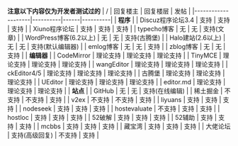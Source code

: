 **注意以下内容仅为开发者测试过的**
| /                  | 回复楼主     | 回复楼层 | 发帖       |
|--------------------|----------|------|----------|
| **程序**                 |
| Discuz程序论坛3.4      | 支持       | 支持   | 支持       |
| Xiuno程序论坛          | 支持       | 支持   | 支持       |
| typecho博客          | 无        | 无    | 支持(文章)   |
| WordPress博客(6.2以上) | 无        | 无    | 支持(古腾堡)  |
| Halo建站(2.6以上) | 无        | 无    | 支持(默认编辑器)  |
| emlog博客 | 无        | 无    | 支持  |
| zblog博客 | 无        | 无    | 支持  |
| **编辑器**                |
| CodeMirror         | 理论支持     | 理论支持 | 理论支持     |
| TinyMCE            | 理论支持     | 理论支持 | 理论支持     |
| wangEditor         | 理论支持     | 理论支持 | 理论支持     |
| ckEditor4/5        | 理论支持     | 理论支持 | 理论支持     |
| 古腾堡                | 理论支持     | 理论支持 | 理论支持     |
| UEditor                | 理论支持     | 理论支持 | 理论支持     |
| editor.md                | 理论支持     | 理论支持 | 理论支持     |
| **站点**                 |
| GitHub             | 无        | 无    | 支持(在线编辑) |
| 稀土掘金             | 不支持         | 不支持     | 支持 |
| v2ex               | 不支持      | 不支持  | 支持       |
| liyuans            | 支持       | 支持   | 支持       |
| nodeseek           | 支持       | 支持   | 支持       |
| hostevaluate       | 不支持      | 支持   | 支持       |
| hostloc            | 支持       | 支持   | 支持       |
| 52破解               | 支持       | 支持   | 支持       |
| 52辅助               | 支持       | 支持   | 支持       |
| mcbbs              | 支持       | 支持   | 支持       |
| 藏宝湾                | 支持       | 支持   | 支持       |
| 大佬论坛               | 支持(高级回复) | 不支持  | 支持       |